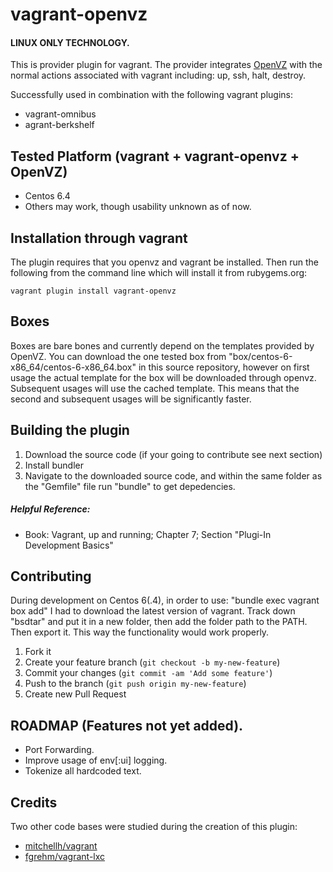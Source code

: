 # vagrant-openvz

#### LINUX ONLY TECHNOLOGY.

This is provider plugin for vagrant. The provider integrates [OpenVZ](http://openvz.org/Main_Page) with the normal actions associated with vagrant including: up, ssh, halt, destroy.

Successfully used in combination with the following vagrant plugins:

- vagrant-omnibus
- agrant-berkshelf

## Tested Platform (vagrant + vagrant-openvz + OpenVZ)

- Centos 6.4
- Others may work, though usability unknown as of now.

## Installation through vagrant

The plugin requires that you openvz and vagrant be installed. Then run the following from the command line which will install it from rubygems.org:

```shell
vagrant plugin install vagrant-openvz
```

## Boxes

Boxes are bare bones and currently depend on the templates provided by OpenVZ. You can download the one tested box from "box/centos-6-x86_64/centos-6-x86_64.box" in this source repository, however on first usage the actual template for the box will be downloaded through openvz.  Subsequent usages will use the cached template. This means that the second and subsequent usages will be significantly faster.

## Building the plugin

1. Download the source code (if your going to contribute see next section) 
2. Install bundler
3. Navigate to the downloaded source code, and within the same folder as the "Gemfile" file run "bundle" to get depedencies.

##### Helpful Reference:
* Book: Vagrant, up and running; Chapter 7; Section "Plugi-In Development Basics"

## Contributing

During development on Centos 6(.4), in order to use: "bundle exec vagrant box add" I had to download the latest version of vagrant. Track down "bsdtar" and put it in a new folder, then add the folder path to the PATH. Then export it. This way the functionality would work properly.

1. Fork it
2. Create your feature branch (`git checkout -b my-new-feature`)
3. Commit your changes (`git commit -am 'Add some feature'`)
4. Push to the branch (`git push origin my-new-feature`)
5. Create new Pull Request

## ROADMAP (Features not yet added).

* Port Forwarding.
* Improve usage of env[:ui] logging. 
* Tokenize all hardcoded text.

## Credits

Two other code bases were studied during the creation of this plugin: 

- [mitchellh/vagrant](https://github.com/mitchellh/vagrant)
- [fgrehm/vagrant-lxc](https://github.com/fgrehm/vagrant-lxc)
